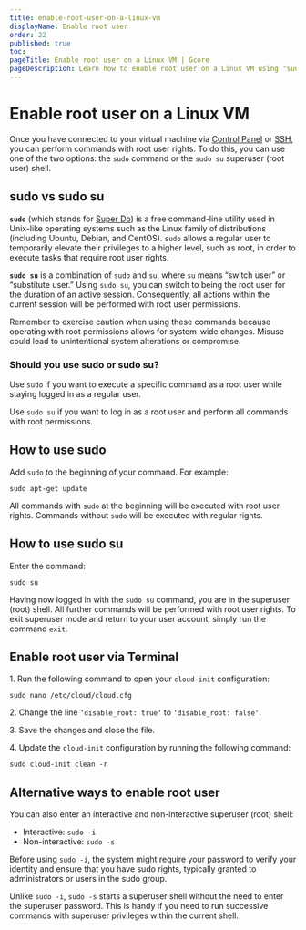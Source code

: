 ```yaml
---
title: enable-root-user-on-a-linux-vm
displayName: Enable root user
order: 22
published: true
toc:
pageTitle: Enable root user on a Linux VM | Gcore
pageDescription: Learn how to enable root user on a Linux VM using "sudo" or "sudo su" commands. Understand the differences and alternative methods.
---
```

# Enable root user on a Linux VM

Once you have connected to your virtual machine via <a href="https://gcore.com/docs/cloud/virtual-instances/connect/connect-to-your-instance-via-control-panel" target="_blank">Control Panel</a> or <a href="https://gcore.com/docs/cloud/virtual-instances/connect/connect-to-your-instance-via-ssh" target="_blank">SSH</a>, you can perform commands with root user rights. To do this, you can use one of the two options: the `sudo` command or the `sudo su` superuser (root user) shell.

## sudo vs sudo su

**`sudo`** (which stands for <a href="https://sudo.ws" target="_blank">Super Do</a>) is a free command-line utility used in Unix-like operating systems such as the Linux family of distributions (including Ubuntu, Debian, and CentOS). `sudo` allows a regular user to temporarily elevate their privileges to a higher level, such as root, in order to execute tasks that require root user rights.

**`sudo su`** is a combination of `sudo` and `su`, where `su` means “switch user” or “substitute user.” Using `sudo su`, you can switch to being the root user for the duration of an active session. Consequently, all actions within the current session will be performed with root user permissions.

Remember to exercise caution when using these commands because operating with root permissions allows for system-wide changes. Misuse could lead to unintentional system alterations or compromise.

### Should you use sudo or sudo su?

Use `sudo` if you want to execute a specific command as a root user while staying logged in as a regular user.

Use `sudo su` if you want to log in as a root user and perform all commands with root permissions.

## How to use sudo

Add `sudo` to the beginning of your command. For example:

```
sudo apt-get update
```

All commands with `sudo` at the beginning will be executed with root user rights. Commands without `sudo` will be executed with regular rights.

## How to use sudo su

Enter the command:
```
sudo su
```
Having now logged in with the `sudo su` command, you are in the superuser (root) shell. All further commands will be performed with root user rights.
To exit superuser mode and return to your user account, simply run the command `exit`.

## Enable root user via Terminal

1\. Run the following command to open your `cloud-init` configuration: 

```
sudo nano /etc/cloud/cloud.cfg
```

2\. Change the line `'disable_root: true'` to `'disable_root: false'`.

3\. Save the changes and close the file. 

4\. Update the `cloud-init` configuration by running the following command:

```
sudo cloud-init clean -r
```

## Alternative ways to enable root user

You can also enter an interactive and non-interactive superuser (root) shell:

- Interactive: `sudo -i`
- Non-interactive: `sudo -s`

Before using `sudo -i`, the system might require your password to verify your identity and ensure that you have sudo rights, typically granted to administrators or users in the sudo group.

Unlike `sudo -i`, `sudo -s` starts a superuser shell without the need to enter the superuser password. This is handy if you need to run successive commands with superuser privileges within the current shell.

